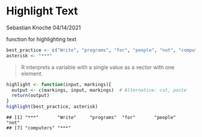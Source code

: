 Highlight Text
================
Sebastian Knoche
04/14/2021

function for highlighting text

``` r
best_practice <- c("Write", "programs", "for", "people", "not", "computers")
asterisk <- "***"
```

> R interprets a variable with a single value as a vector with one
> element.

``` r
highlight <- function(input, markings){
  output <- c(markings, input, markings)  # Alternative: cat, paste
  return(output)
}
highlight(best_practice, asterisk)
```

    ## [1] "***"       "Write"     "programs"  "for"       "people"    "not"      
    ## [7] "computers" "***"
